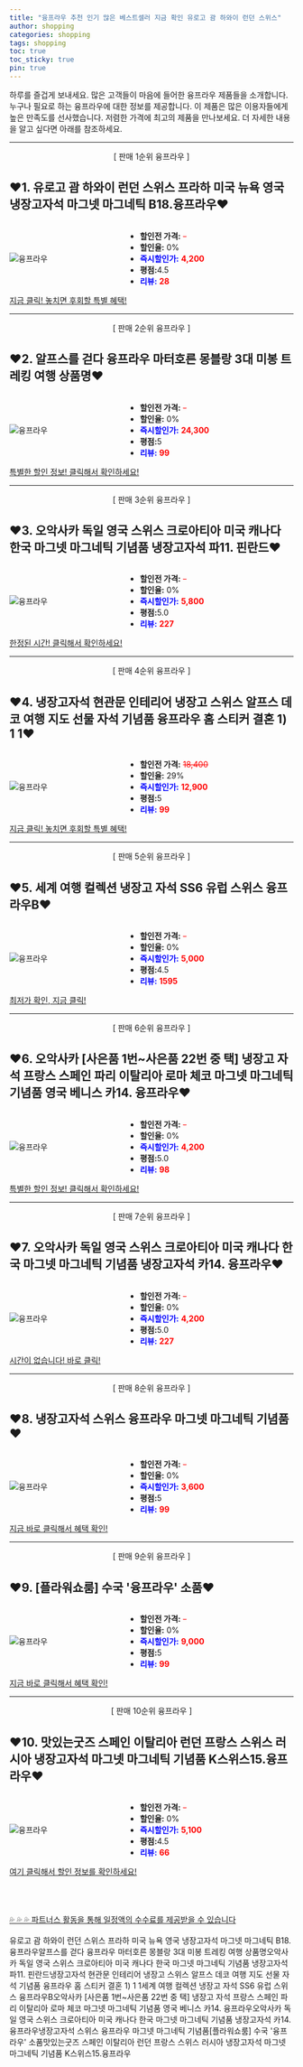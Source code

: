 ```yaml
---
title: "융프라우 추천 인기 많은 베스트셀러 지금 확인 유로고 괌 하와이 런던 스위스"
author: shopping
categories: shopping
tags: shopping
toc: true
toc_sticky: true
pin: true
---
```

하루를 즐겁게 보내세요. 많은 고객들이 마음에 들어한 융프라우 제품들을 소개합니다.누구나 필요로 하는 융프라우에 대한 정보를 제공합니다. 이 제품은 많은 이용자들에게 높은 만족도를 선사했습니다. 저렴한 가격에 최고의 제품을 만나보세요. 더 자세한 내용을 알고 싶다면 아래를 참조하세요.

---
<p class="toplist" style="margin: 0 auto; display: block; width: fit-content;">[ 판매 1순위 융프라우 ]</p>

<h2><strong>❤️1. 유로고 괌 하와이 런던 스위스 프라하 미국 뉴욕 영국 냉장고자석 마그넷 마그네틱 B18.융프라우❤️</strong></h2>

<div style="display: flex; align-items: center;">
    <div style="flex: 0.4;">
        <img src="https://thumbnail7.coupangcdn.com/thumbnails/remote/230x230ex/image/vendor_inventory/e135/3c9172f1af5611d313c345bce38e5c7ed22a0dba55e76ca14f01ae55352f.jpg" alt="융프라우" style="max-width: 100%;">
    </div>
    <div style="flex: 0.6; margin-left: 10px;">
        <ul>
            <li><strong>할인전 가격:</strong> <del style="color: red;">-</del></li>
            <li><strong>할인율:</strong> 0%</li>
            <li><span style='color:blue'><strong>즉시할인가:</strong></span> <span style='color:red'><strong>4,200</strong></span></li>
            <li><strong>평점:</strong>4.5</li>
            <li><span style='color:blue'><strong>리뷰:</strong></span> <span style='color:red'><strong>28</strong></span></li>
        </ul>
    </div>
</div>
<div class="center">
    <a href="https://selin100587001.github.io?lptag=AF9450613&subid=githubio&pageKey=78709108&traceid=V0-153&itemId=253861197&vendorItemId=3410447019" class="myButton">
        지금 클릭! 놓치면 후회할 특별 혜택!
    </a>
</div>


---
<p class="toplist" style="margin: 0 auto; display: block; width: fit-content;">[ 판매 2순위 융프라우 ]</p>

<h2><strong>❤️2. 알프스를 걷다 융프라우 마터호른 몽블랑 3대 미봉 트레킹 여행 상품명❤️</strong></h2>

<div style="display: flex; align-items: center;">
    <div style="flex: 0.4;">
        <img src="https://thumbnail6.coupangcdn.com/thumbnails/remote/230x230ex/image/vendor_inventory/a1eb/0b3d3816457d4b68311f244bd7779c3e612722c5558da7efa0d3941f4c2e.jpg" alt="융프라우" style="max-width: 100%;">
    </div>
    <div style="flex: 0.6; margin-left: 10px;">
        <ul>
            <li><strong>할인전 가격:</strong> <del style="color: red;">-</del></li>
            <li><strong>할인율:</strong> 0%</li>
            <li><span style='color:blue'><strong>즉시할인가:</strong></span> <span style='color:red'><strong>24,300</strong></span></li>
            <li><strong>평점:</strong>5</li>
            <li><span style='color:blue'><strong>리뷰:</strong></span> <span style='color:red'><strong>99</strong></span></li>
        </ul>
    </div>
</div>
<div class="center">
    <a href="https://selin100587001.github.io?lptag=AF9450613&subid=githubio&pageKey=8055338159&traceid=V0-153&itemId=22605528959&vendorItemId=89647139398" class="myButton">
        특별한 할인 정보! 클릭해서 확인하세요!
    </a>
</div>


---
<p class="toplist" style="margin: 0 auto; display: block; width: fit-content;">[ 판매 3순위 융프라우 ]</p>

<h2><strong>❤️3. 오악사카 독일 영국 스위스 크로아티아 미국 캐나다 한국 마그넷 마그네틱 기념품 냉장고자석 파11. 핀란드❤️</strong></h2>

<div style="display: flex; align-items: center;">
    <div style="flex: 0.4;">
        <img src="https://thumbnail10.coupangcdn.com/thumbnails/remote/230x230ex/image/vendor_inventory/ce4b/82ceace9d68dc56c22e7ee38e914f7c1783e42353977e94cab0decd1e832.png" alt="융프라우" style="max-width: 100%;">
    </div>
    <div style="flex: 0.6; margin-left: 10px;">
        <ul>
            <li><strong>할인전 가격:</strong> <del style="color: red;">-</del></li>
            <li><strong>할인율:</strong> 0%</li>
            <li><span style='color:blue'><strong>즉시할인가:</strong></span> <span style='color:red'><strong>5,800</strong></span></li>
            <li><strong>평점:</strong>5.0</li>
            <li><span style='color:blue'><strong>리뷰:</strong></span> <span style='color:red'><strong>227</strong></span></li>
        </ul>
    </div>
</div>
<div class="center">
    <a href="https://selin100587001.github.io?lptag=AF9450613&subid=githubio&pageKey=307442214&traceid=V0-153&itemId=969405023&vendorItemId=5377604630" class="myButton">
        한정된 시간! 클릭해서 확인하세요!
    </a>
</div>


---
<p class="toplist" style="margin: 0 auto; display: block; width: fit-content;">[ 판매 4순위 융프라우 ]</p>

<h2><strong>❤️4. 냉장고자석 현관문 인테리어 냉장고 스위스 알프스 데코 여행 지도 선물 자석 기념품 융프라우 홈 스티커 결혼 1) 1 1❤️</strong></h2>

<div style="display: flex; align-items: center;">
    <div style="flex: 0.4;">
        <img src="https://thumbnail6.coupangcdn.com/thumbnails/remote/230x230ex/image/vendor_inventory/0ac9/a0443ffa95563c15a46df208cb29a31ce3c17b6c6157f79c0ec0528ed1a8.jpg" alt="융프라우" style="max-width: 100%;">
    </div>
    <div style="flex: 0.6; margin-left: 10px;">
        <ul>
            <li><strong>할인전 가격:</strong> <del style="color: red;">18,400</del></li>
            <li><strong>할인율:</strong> 29%</li>
            <li><span style='color:blue'><strong>즉시할인가:</strong></span> <span style='color:red'><strong>12,900</strong></span></li>
            <li><strong>평점:</strong>5</li>
            <li><span style='color:blue'><strong>리뷰:</strong></span> <span style='color:red'><strong>99</strong></span></li>
        </ul>
    </div>
</div>
<div class="center">
    <a href="https://selin100587001.github.io?lptag=AF9450613&subid=githubio&pageKey=8072664959&traceid=V0-153&itemId=22729573573&vendorItemId=90428173513" class="myButton">
        지금 클릭! 놓치면 후회할 특별 혜택!
    </a>
</div>


---
<p class="toplist" style="margin: 0 auto; display: block; width: fit-content;">[ 판매 5순위 융프라우 ]</p>

<h2><strong>❤️5. 세계 여행 컬렉션 냉장고 자석 SS6 유럽 스위스 융프라우B❤️</strong></h2>

<div style="display: flex; align-items: center;">
    <div style="flex: 0.4;">
        <img src="https://thumbnail10.coupangcdn.com/thumbnails/remote/230x230ex/image/retail/images/10071475983963-12767651-1c9a-4e9f-a304-cdd474d247cf.jpg" alt="융프라우" style="max-width: 100%;">
    </div>
    <div style="flex: 0.6; margin-left: 10px;">
        <ul>
            <li><strong>할인전 가격:</strong> <del style="color: red;">-</del></li>
            <li><strong>할인율:</strong> 0%</li>
            <li><span style='color:blue'><strong>즉시할인가:</strong></span> <span style='color:red'><strong>5,000</strong></span></li>
            <li><strong>평점:</strong>4.5</li>
            <li><span style='color:blue'><strong>리뷰:</strong></span> <span style='color:red'><strong>1595</strong></span></li>
        </ul>
    </div>
</div>
<div class="center">
    <a href="https://selin100587001.github.io?lptag=AF9450613&subid=githubio&pageKey=4745262772&traceid=V0-153&itemId=6034012854&vendorItemId=73331586688" class="myButton">
        최저가 확인, 지금 클릭!
    </a>
</div>


---
<p class="toplist" style="margin: 0 auto; display: block; width: fit-content;">[ 판매 6순위 융프라우 ]</p>

<h2><strong>❤️6. 오악사카 [사은품 1번~사은품 22번 중 택] 냉장고 자석 프랑스 스페인 파리 이탈리아 로마 체코 마그넷 마그네틱 기념품 영국 베니스 카14. 융프라우❤️</strong></h2>

<div style="display: flex; align-items: center;">
    <div style="flex: 0.4;">
        <img src="https://thumbnail9.coupangcdn.com/thumbnails/remote/230x230ex/image/vendor_inventory/4512/4a48f4d662a848ed1ea0ba1c69e9f0238f7cd995a40af4e32a4ee10737d7.png" alt="융프라우" style="max-width: 100%;">
    </div>
    <div style="flex: 0.6; margin-left: 10px;">
        <ul>
            <li><strong>할인전 가격:</strong> <del style="color: red;">-</del></li>
            <li><strong>할인율:</strong> 0%</li>
            <li><span style='color:blue'><strong>즉시할인가:</strong></span> <span style='color:red'><strong>4,200</strong></span></li>
            <li><strong>평점:</strong>5.0</li>
            <li><span style='color:blue'><strong>리뷰:</strong></span> <span style='color:red'><strong>98</strong></span></li>
        </ul>
    </div>
</div>
<div class="center">
    <a href="https://selin100587001.github.io?lptag=AF9450613&subid=githubio&pageKey=6160131890&traceid=V0-153&itemId=11949315165&vendorItemId=5381275663" class="myButton">
        특별한 할인 정보! 클릭해서 확인하세요!
    </a>
</div>


---
<p class="toplist" style="margin: 0 auto; display: block; width: fit-content;">[ 판매 7순위 융프라우 ]</p>

<h2><strong>❤️7. 오악사카 독일 영국 스위스 크로아티아 미국 캐나다 한국 마그넷 마그네틱 기념품 냉장고자석 카14. 융프라우❤️</strong></h2>

<div style="display: flex; align-items: center;">
    <div style="flex: 0.4;">
        <img src="https://thumbnail8.coupangcdn.com/thumbnails/remote/230x230ex/image/vendor_inventory/ec28/064b15d36e7835fb0ef6e9f4b05d9d2932212a309a8c98ede0011f7e8440.png" alt="융프라우" style="max-width: 100%;">
    </div>
    <div style="flex: 0.6; margin-left: 10px;">
        <ul>
            <li><strong>할인전 가격:</strong> <del style="color: red;">-</del></li>
            <li><strong>할인율:</strong> 0%</li>
            <li><span style='color:blue'><strong>즉시할인가:</strong></span> <span style='color:red'><strong>4,200</strong></span></li>
            <li><strong>평점:</strong>5.0</li>
            <li><span style='color:blue'><strong>리뷰:</strong></span> <span style='color:red'><strong>227</strong></span></li>
        </ul>
    </div>
</div>
<div class="center">
    <a href="https://selin100587001.github.io?lptag=AF9450613&subid=githubio&pageKey=307442214&traceid=V0-153&itemId=969404891&vendorItemId=5377604467" class="myButton">
        시간이 없습니다! 바로 클릭!
    </a>
</div>


---
<p class="toplist" style="margin: 0 auto; display: block; width: fit-content;">[ 판매 8순위 융프라우 ]</p>

<h2><strong>❤️8. 냉장고자석 스위스 융프라우 마그넷 마그네틱 기념품❤️</strong></h2>

<div style="display: flex; align-items: center;">
    <div style="flex: 0.4;">
        <img src="https://thumbnail7.coupangcdn.com/thumbnails/remote/230x230ex/image/vendor_inventory/3eb9/7e700e38fd6dfe0db8d00cb07ea5472f844ded1da5545239cbe2b949cf03.jpg" alt="융프라우" style="max-width: 100%;">
    </div>
    <div style="flex: 0.6; margin-left: 10px;">
        <ul>
            <li><strong>할인전 가격:</strong> <del style="color: red;">-</del></li>
            <li><strong>할인율:</strong> 0%</li>
            <li><span style='color:blue'><strong>즉시할인가:</strong></span> <span style='color:red'><strong>3,600</strong></span></li>
            <li><strong>평점:</strong>5</li>
            <li><span style='color:blue'><strong>리뷰:</strong></span> <span style='color:red'><strong>99</strong></span></li>
        </ul>
    </div>
</div>
<div class="center">
    <a href="https://selin100587001.github.io?lptag=AF9450613&subid=githubio&pageKey=1326770781&traceid=V0-153&itemId=2349631143&vendorItemId=70346145182" class="myButton">
        지금 바로 클릭해서 혜택 확인!
    </a>
</div>


---
<p class="toplist" style="margin: 0 auto; display: block; width: fit-content;">[ 판매 9순위 융프라우 ]</p>

<h2><strong>❤️9. [플라워쇼룸] 수국 '융프라우' 소품❤️</strong></h2>

<div style="display: flex; align-items: center;">
    <div style="flex: 0.4;">
        <img src="https://thumbnail9.coupangcdn.com/thumbnails/remote/230x230ex/image/vendor_inventory/24e0/738b28daa03baeed2428160e6a36961b8c1dac0766c9ee020fff86f94fcd.jpeg" alt="융프라우" style="max-width: 100%;">
    </div>
    <div style="flex: 0.6; margin-left: 10px;">
        <ul>
            <li><strong>할인전 가격:</strong> <del style="color: red;">-</del></li>
            <li><strong>할인율:</strong> 0%</li>
            <li><span style='color:blue'><strong>즉시할인가:</strong></span> <span style='color:red'><strong>9,000</strong></span></li>
            <li><strong>평점:</strong>5</li>
            <li><span style='color:blue'><strong>리뷰:</strong></span> <span style='color:red'><strong>99</strong></span></li>
        </ul>
    </div>
</div>
<div class="center">
    <a href="https://selin100587001.github.io?lptag=AF9450613&subid=githubio&pageKey=8190579866&traceid=V0-153&itemId=23438141344&vendorItemId=90465019726" class="myButton">
        지금 바로 클릭해서 혜택 확인!
    </a>
</div>


---
<p class="toplist" style="margin: 0 auto; display: block; width: fit-content;">[ 판매 10순위 융프라우 ]</p>

<h2><strong>❤️10. 맛있는굿즈 스페인 이탈리아 런던 프랑스 스위스 러시아 냉장고자석 마그넷 마그네틱 기념품 K스위스15.융프라우❤️</strong></h2>

<div style="display: flex; align-items: center;">
    <div style="flex: 0.4;">
        <img src="https://thumbnail10.coupangcdn.com/thumbnails/remote/230x230ex/image/vendor_inventory/4af3/9200424ba7b9eab9e747584c4e19d3592d4c46558a0e52c8677fcaced086.jpg" alt="융프라우" style="max-width: 100%;">
    </div>
    <div style="flex: 0.6; margin-left: 10px;">
        <ul>
            <li><strong>할인전 가격:</strong> <del style="color: red;">-</del></li>
            <li><strong>할인율:</strong> 0%</li>
            <li><span style='color:blue'><strong>즉시할인가:</strong></span> <span style='color:red'><strong>5,100</strong></span></li>
            <li><strong>평점:</strong>4.5</li>
            <li><span style='color:blue'><strong>리뷰:</strong></span> <span style='color:red'><strong>66</strong></span></li>
        </ul>
    </div>
</div>
<div class="center">
    <a href="https://selin100587001.github.io?lptag=AF9450613&subid=githubio&pageKey=5659312999&traceid=V0-153&itemId=9284214873&vendorItemId=76569713772" class="myButton">
        여기 클릭해서 할인 정보를 확인하세요!
    </a>
</div>

<br><br><br>[💦 💦 💦 파트너스 활동을 통해 일정액의 수수료를 제공받을 수 있습니다](https://link.coupang.com/a/bcpT2c)<br><br>유로고 괌 하와이 런던 스위스 프라하 미국 뉴욕 영국 냉장고자석 마그넷 마그네틱 B18.융프라우알프스를 걷다 융프라우 마터호른 몽블랑 3대 미봉 트레킹 여행 상품명오악사카 독일 영국 스위스 크로아티아 미국 캐나다 한국 마그넷 마그네틱 기념품 냉장고자석 파11. 핀란드냉장고자석 현관문 인테리어 냉장고 스위스 알프스 데코 여행 지도 선물 자석 기념품 융프라우 홈 스티커 결혼 1) 1 1세계 여행 컬렉션 냉장고 자석 SS6 유럽 스위스 융프라우B오악사카 [사은품 1번~사은품 22번 중 택] 냉장고 자석 프랑스 스페인 파리 이탈리아 로마 체코 마그넷 마그네틱 기념품 영국 베니스 카14. 융프라우오악사카 독일 영국 스위스 크로아티아 미국 캐나다 한국 마그넷 마그네틱 기념품 냉장고자석 카14. 융프라우냉장고자석 스위스 융프라우 마그넷 마그네틱 기념품[플라워쇼룸] 수국 '융프라우' 소품맛있는굿즈 스페인 이탈리아 런던 프랑스 스위스 러시아 냉장고자석 마그넷 마그네틱 기념품 K스위스15.융프라우